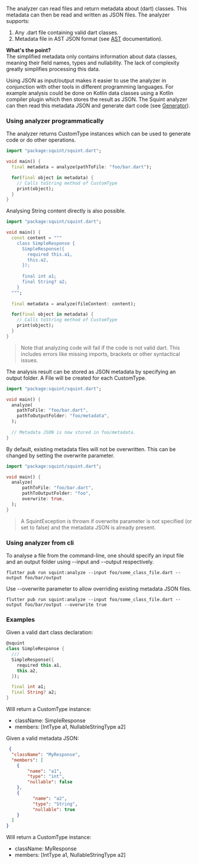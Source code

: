 The analyzer can read files and return metadata about (dart) classes.
This metadata can then be read and written as JSON files. The analyzer supports:
1. Any .dart file containing valid dart classes.
2. Metadata file in AST JSON format (see [AST](ast.md) documentation).

<b>What's the point?</b></br>
The simplified metadata only contains information about data classes, meaning
their field names, types and nullability. The lack of complexity greatly simplifies
processing this data.

Using JSON as input/output makes it easier to use the analyzer in conjunction with other
tools in different programming languages. For example analysis could be done on Kotlin data classes 
using a Kotlin compiler plugin which then stores the result as JSON. The Squint analyzer can then
read this metadata JSON and generate dart code (see [Generator](generator.md)).

### Using analyzer programmatically

The analyzer returns CustomType instances which can be used to generate code or do other operations.

```dart
import "package:squint/squint.dart";

void main() {
  final metadata = analyze(pathToFile: "foo/bar.dart");

  for(final object in metadata) {
    // Calls toString method of CustomType
    print(object); 
  }
}
```

Analysing String content directly is also possible.

```dart
import "package:squint/squint.dart";

void main() {
  const content = """
    class SimpleResponse {
      SimpleResponse({
        required this.a1,
        this.a2,
      });
    
      final int a1;
      final String? a2;
    }
  """;
  
  final metadata = analyze(fileContent: content);

  for(final object in metadata) {
    // Calls toString method of CustomType
    print(object);
  }
}
```

> Note that analyzing code will fail if the code is not valid dart. 
> This includes errors like missing imports, brackets or other syntactical issues.

The analysis result can be stored as JSON metadata by specifying an output folder. A File will be created for each CustomType.

```dart
import "package:squint/squint.dart";

void main() {
  analyze(
    pathToFile: "foo/bar.dart",
    pathToOutputFolder: "foo/metadata",
  );
  
  // Metadata JSON is now stored in foo/metadata.
}
```

By default, existing metadata files will not be overwritten. This can be changed by setting the overwrite parameter.

```dart
import "package:squint/squint.dart";

void main() {
  analyze(
      pathToFile: "foo/bar.dart",
      pathToOutputFolder: "foo",
      overwrite: true,
  );
}
```

> A SquintException is thrown if overwrite parameter is not specified (or set to false) and the metadata JSON is already present.

### Using analyzer from cli

To analyse a file from the command-line, one should specify an input file and an output folder using --input and --output respectively.

```shell
flutter pub run squint:analyze --input foo/some_class_file.dart --output foo/bar/output
```

Use --overwrite parameter to allow overriding existing metadata JSON files.

```shell
flutter pub run squint:analyze --input foo/some_class_file.dart --output foo/bar/output --overwrite true
```

### Examples
Given a valid dart class declaration:

```dart
@squint
class SimpleResponse {
  ///
  SimpleResponse({
    required this.a1,
    this.a2,
  });

  final int a1;
  final String? a2;
}
```

Will return a CustomType instance:
- className: SimpleResponse
- members: [IntType a1, NullableStringType a2]

Given a valid metadata JSON:

```json
 {
  "className": "MyResponse",
  "members": [ 
    {
        "name": "a1",
        "type": "int",
        "nullable": false
    },
    {
          "name": "a2",
          "type": "String",
          "nullable": true
    } 
  ]
}
```

Will return a CustomType instance:
- className: MyResponse
- members: [IntType a1, NullableStringType a2]